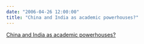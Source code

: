 ```yaml
---
date: "2006-04-26 12:00:00"
title: "China and India as academic powerhouses?"
---
```


[China and India as academic powerhouses?](/lemire/blog/2006/04-26-china-and-india-as-academic-powerhouses)

